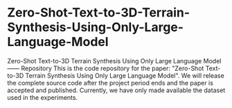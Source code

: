 # Zero-Shot-Text-to-3D-Terrain-Synthesis-Using-Only-Large-Language-Model
Zero-Shot Text-to-3D Terrain Synthesis Using Only Large Language Model —— Repository
This is the code repository for the paper: "Zero-Shot Text-to-3D Terrain Synthesis Using Only Large Language Model". We will release the complete source code after the project period ends and the paper is accepted and published. Currently, we have only made available the dataset used in the experiments.
